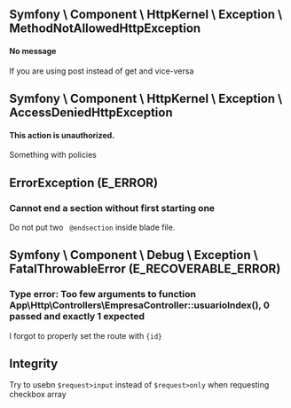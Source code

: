 ## Symfony \ Component \ HttpKernel \ Exception \ MethodNotAllowedHttpException
#### No message
If you are using post instead of get  and vice-versa


## Symfony \ Component \ HttpKernel \ Exception \ AccessDeniedHttpException
#### This action is unauthorized.
Something with policies

## ErrorException (E_ERROR)
### Cannot end a section without first starting one
Do not put two ` @endsection` inside blade file.  


## Symfony \ Component \ Debug \ Exception \ FatalThrowableError (E_RECOVERABLE_ERROR)
### Type error: Too few arguments to function App\Http\Controllers\EmpresaController::usuarioIndex(), 0 passed and exactly 1 expected

I forgot to properly set the route with `{id}` 

## Integrity

Try to usebn `$request>input` instead of  `$request>only` when requesting checkbox array


